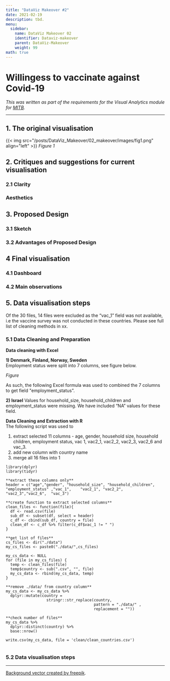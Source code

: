```yaml
---
title: "DataViz Makeover #2"
date: 2021-02-19
description: tbd.
menu:
  sidebar:
    name: DataViz Makeover 02
    identifier: Dataviz-makeover
    parent: DataViz-Makeover    
    weight: 99
math: true
---
```


# Willingess to vaccinate against Covid-19


*This was written as part of the requirements for the Visual Analytics module for [MITB](https://scis.smu.edu.sg/master-it-business).*

---



## 1. The original visualisation

{{< img src="/posts/DataViz_Makeover/02_makeover/images/fig1.png" align="left" >}}
*Figure 1*




## 2. Critiques and suggestions for current visualisation
### 2.1 Clarity


### Aesthetics



## 3. Proposed Design
### 3.1 Sketch



### 3.2 Advantages of Proposed Design



## 4 Final visualisation
### 4.1 Dashboard


### 4.2 Main observations




## 5. Data visualisation steps
Of the 30 files, 14 files were excluded as the “vac_1” field was not available, i.e the vaccine survey was not conducted in these countries. Please see full list of cleaning methods in xx.

### 5.1 Data Cleaning and Preparation
**Data cleaning with Excel**

**1) Denmark, Finland, Norway, Sweden**  
Employment status were split into 7 columns, see figure below.  

*Figure*  

As such, the following Excel formula was used to combined the 7 columns to get field "employment_status".  

 
**2) Israel**
Values for household_size, household_children and employment_status were missing. We have included “NA” values for these field.  

**Data Cleaning and Extraction with R**  
The following script was used to   
1) extract selected 11 columns - age, gender, household size, household children, employment status, vac 1, vac2_1, vac2_2, vac2_3, vac2_6 and vac_3.  
2) add new column with country name
3) merge all 16 files into 1

```
library(dplyr)
library(tidyr)

**extract these columns only**
header = c("age","gender", "household_size", "household_children", "employment_status" ,"vac_1",	"vac2_1", "vac2_2",	"vac2_3","vac2_6",	"vac_3") 

**create function to extract selected columns**
clean_files <- function(file){
  df <- read.csv(file)
  sub_df <- subset(df, select = header)
  c_df <- cbind(sub_df, country = file)
  clean_df <- c_df %>% filter(c_df$vac_1 != " ")
}

**get list of files**
cs_files <- dir("./data") 
my_cs_files <- paste0("./data/",cs_files)

my_cs_data <- NULL
for (file in my_cs_files) {
  temp <- clean_files(file)  
  temp$country <- sub(".csv", "", file) 
  my_cs_data <- rbind(my_cs_data, temp) 
}

**remove ./data/ from country column**
my_cs_data <- my_cs_data %>% 
  dplyr::mutate(country = 
                  stringr::str_replace(country, 
                                       pattern = "./data/" , 
                                       replacement = "")) 
                                       
**check number of files**
my_cs_data %>% 
  dplyr::distinct(country) %>% 
  base::nrow()

write.csv(my_cs_data, file = 'clean/clean_countries.csv') 


```


### 5.2 Data visualisation steps







---
[Background vector created by freepik](https://www.freepik.com/vectors/background).
